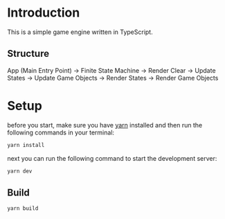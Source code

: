 # Introduction

This is a simple game engine written in TypeScript.

## Structure

App (Main Entry Point) -> Finite State Machine -> Render Clear -> Update States -> Update Game Objects -> Render States -> Render Game Objects

# Setup

before you start, make sure you have [yarn](https://yarnpkg.com/) installed and then run the following commands in your terminal:

```sh
yarn install
```

next you can run the following command to start the development server:

```sh
yarn dev
```

## Build

```sh
yarn build
```

